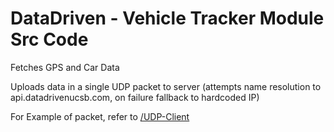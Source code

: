 # DataDriven - Vehicle Tracker Module Src Code

Fetches GPS and Car Data

Uploads data in a single UDP packet to server (attempts name resolution to api.datadrivenucsb.com, on failure fallback to hardcoded IP)

For Example of packet, refer to [/UDP-Client](https://github.com/DataDriven-UCSB-Capstone/UDP-Client)
